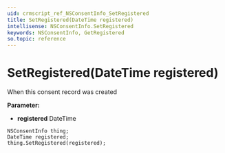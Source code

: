 ```yaml
---
uid: crmscript_ref_NSConsentInfo_SetRegistered
title: SetRegistered(DateTime registered)
intellisense: NSConsentInfo.SetRegistered
keywords: NSConsentInfo, GetRegistered
so.topic: reference
---
```


# SetRegistered(DateTime registered)

When this consent record was created

**Parameter:** 
* **registered** DateTime

```crmscript
NSConsentInfo thing;
DateTime registered;
thing.SetRegistered(registered);
```

